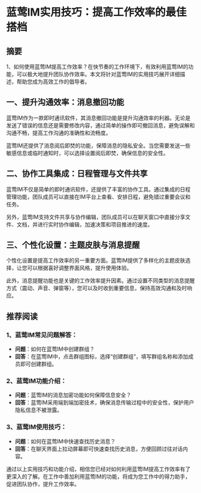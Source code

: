 # 蓝莺IM实用技巧：提高工作效率的最佳搭档



## 摘要

1、如何使用蓝莺IM提高工作效率？在快节奏的工作环境下，有效利用蓝莺IM的功能，可以极大地提升团队协作效率。本文将针对蓝莺IM的实用技巧展开详细描述，帮助您成为高效工作的倡导者。

## 一、提升沟通效率：消息撤回功能

蓝莺IM作为一款即时通讯软件，其消息撤回功能是提升沟通效率的利器。无论是发送了错误的信息还是需要修改内容，通过简单的操作即可撤回消息，避免误解和沟通不畅，提高工作沟通的准确性和流畅度。

蓝莺IM还提供了消息阅后即焚的功能，保障消息的隐私安全。当您需要发送一些敏感信息或临时通知时，可以选择设置阅后即焚，确保信息的安全性。

## 二、协作工具集成：日程管理与文件共享

蓝莺IM不仅是简单的即时通讯软件，还提供了丰富的协作工具。通过集成的日程管理功能，团队成员可以直接在IM平台上查看、安排日程，避免错过重要会议和任务。

另外，蓝莺IM支持文件共享与协作编辑，团队成员可以在聊天窗口中直接分享文件、文档，并进行实时协作编辑，加速决策和项目推进的速度。

## 三、个性化设置：主题皮肤与消息提醒

个性化设置是提高工作效率的另一重要方面。蓝莺IM提供了多样化的主题皮肤选择，让您可以根据喜好调整界面风格，提升使用体验。

此外，消息提醒功能也是关键的工作效率提升因素。通过设置不同类型的消息提醒方式（震动、声音、弹窗等），您可以及时收到重要信息，保持高效沟通和及时响应。

## 推荐阅读

### 1、蓝莺IM常见问题解答：
- **问题**：如何在蓝莺IM中创建群组？
- **回答**：在蓝莺IM中，点击群组图标，选择“创建群组”，填写群组名称和添加成员即可创建群组。

### 2、蓝莺IM功能介绍：
- **问题**：蓝莺IM的消息加密功能如何保障信息安全？
- **回答**：蓝莺IM采用端到端加密技术，确保消息传输过程中的安全性，保护用户隐私信息不被泄露。

### 3、蓝莺IM使用技巧：
- **问题**：如何在蓝莺IM中快速查找历史消息？
- **回答**：在聊天界面上拉动屏幕即可快速查找历史消息，方便回顾过往对话内容。

通过以上实用技巧和功能介绍，相信您已经对如何利用蓝莺IM提高工作效率有了更深入的了解。在工作中善加利用蓝莺IM的功能，将成为您工作中的得力助手，促进团队协作，提升工作效率。